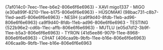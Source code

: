 {7af014c0-7eec-11ee-b6e2-806e6f6e6963} - XAVI
migo1337 - MIGO
{e30a899f-8210-11ee-b175-806e6f6e6963} - HÜSOMAKİ
{98bac731-c8b7-11ed-aed5-806e6f6e6963} - NESİH
{ca9f9d40-8fdb-11eb-ad96-806e6f6e6963} ca9f9d40-8fdb-11eb-ad96-806e6f6e6963 - TESTING
{522b96e2-cd6b-11ec-affb-806e6f6e6963} - MUTLU
{e05d7d12-3b9f-11ee-b5a3-806e6f6e6963} - TYRON
{41d5ee86-9079-11ee-8968-806e6f6e6963} - CİHAT
{406caa9b-9bfb-11ee-b16e-806e6f6e6963}
406caa9b-9bfb-11ee-b16e-806e6f6e6963
